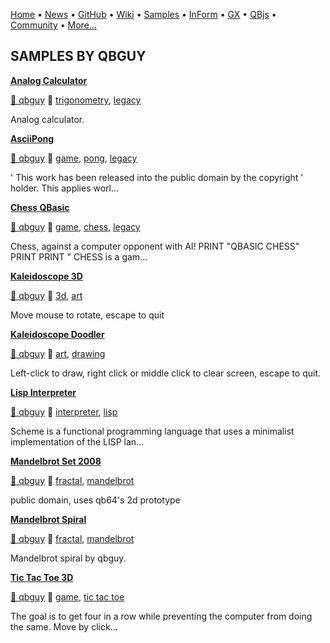 [Home](https://qb64.com) • [News](../news.md) • [GitHub](https://github.com/QB64Official/qb64) • [Wiki](wiki.md) • [Samples](../samples.md) • [InForm](../inform.md) • [GX](../gx.md) • [QBjs](../qbjs.md) • [Community](../community.md) • [More...](../more.md)

## SAMPLES BY QBGUY

**[Analog Calculator](analog-calculator/index.md)**

[🐝 qbguy](qbguy.md) 🔗 [trigonometry](trigonometry.md), [legacy](legacy.md)

Analog calculator.

**[AsciiPong](asciipong/index.md)**

[🐝 qbguy](qbguy.md) 🔗 [game](game.md), [pong](pong.md), [legacy](legacy.md)

' This work has been released into the public domain by the copyright ' holder. This applies worl...

**[Chess QBasic](chess-qbasic/index.md)**

[🐝 qbguy](qbguy.md) 🔗 [game](game.md), [chess](chess.md), [legacy](legacy.md)

Chess, against a computer opponent with AI!  PRINT "QBASIC CHESS" PRINT PRINT "    CHESS is a gam...

**[Kaleidoscope 3D](kaleidoscope-3d/index.md)**

[🐝 qbguy](qbguy.md) 🔗 [3d](3d.md), [art](art.md)

Move mouse to rotate, escape to quit

**[Kaleidoscope Doodler](kaleidoscope-doodler/index.md)**

[🐝 qbguy](qbguy.md) 🔗 [art](art.md), [drawing](drawing.md)

Left-click to draw, right click or middle click to clear screen, escape to quit.

**[Lisp Interpreter](lisp-interpreter/index.md)**

[🐝 qbguy](qbguy.md) 🔗 [interpreter](interpreter.md), [lisp](lisp.md)

Scheme is a functional programming language that uses a minimalist implementation of the LISP lan...

**[Mandelbrot Set 2008](mandelbrot-set-2008/index.md)**

[🐝 qbguy](qbguy.md) 🔗 [fractal](fractal.md), [mandelbrot](mandelbrot.md)

public domain, uses qb64's 2d prototype

**[Mandelbrot Spiral](mandelbrot-spiral/index.md)**

[🐝 qbguy](qbguy.md) 🔗 [fractal](fractal.md), [mandelbrot](mandelbrot.md)

Mandelbrot spiral by qbguy.

**[Tic Tac Toe 3D](tic-tac-toe-3d/index.md)**

[🐝 qbguy](qbguy.md) 🔗 [game](game.md), [tic tac toe](tic-tac-toe.md)

The goal is to get four in a row while preventing the computer from doing the same. Move by click...
